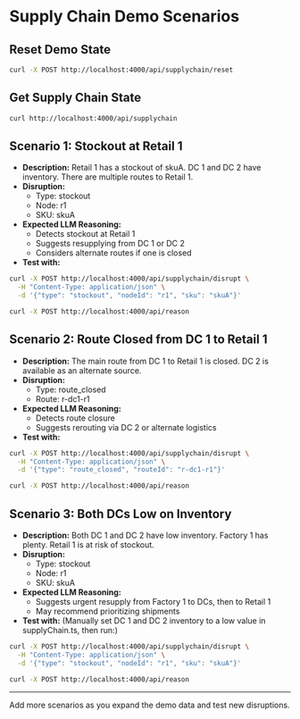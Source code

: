 # Supply Chain Demo Scenarios

## Reset Demo State

```bash
curl -X POST http://localhost:4000/api/supplychain/reset
```

## Get Supply Chain State

```bash
curl http://localhost:4000/api/supplychain
```

## Scenario 1: Stockout at Retail 1

- **Description:** Retail 1 has a stockout of skuA. DC 1 and DC 2 have inventory. There are multiple routes to Retail 1.
- **Disruption:**
  - Type: stockout
  - Node: r1
  - SKU: skuA
- **Expected LLM Reasoning:**
  - Detects stockout at Retail 1
  - Suggests resupplying from DC 1 or DC 2
  - Considers alternate routes if one is closed
- **Test with:**

```bash
curl -X POST http://localhost:4000/api/supplychain/disrupt \
  -H "Content-Type: application/json" \
  -d '{"type": "stockout", "nodeId": "r1", "sku": "skuA"}'

curl -X POST http://localhost:4000/api/reason
```

## Scenario 2: Route Closed from DC 1 to Retail 1

- **Description:** The main route from DC 1 to Retail 1 is closed. DC 2 is available as an alternate source.
- **Disruption:**
  - Type: route_closed
  - Route: r-dc1-r1
- **Expected LLM Reasoning:**
  - Detects route closure
  - Suggests rerouting via DC 2 or alternate logistics
- **Test with:**

```bash
curl -X POST http://localhost:4000/api/supplychain/disrupt \
  -H "Content-Type: application/json" \
  -d '{"type": "route_closed", "routeId": "r-dc1-r1"}'

curl -X POST http://localhost:4000/api/reason
```

## Scenario 3: Both DCs Low on Inventory

- **Description:** Both DC 1 and DC 2 have low inventory. Factory 1 has plenty. Retail 1 is at risk of stockout.
- **Disruption:**
  - Type: stockout
  - Node: r1
  - SKU: skuA
- **Expected LLM Reasoning:**
  - Suggests urgent resupply from Factory 1 to DCs, then to Retail 1
  - May recommend prioritizing shipments
- **Test with:**
(Manually set DC 1 and DC 2 inventory to a low value in supplyChain.ts, then run:)

```bash
curl -X POST http://localhost:4000/api/supplychain/disrupt \
  -H "Content-Type: application/json" \
  -d '{"type": "stockout", "nodeId": "r1", "sku": "skuA"}'

curl -X POST http://localhost:4000/api/reason
```

---

Add more scenarios as you expand the demo data and test new disruptions.
